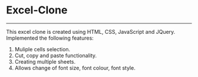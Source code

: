 # Excel-Clone
***
This excel clone is created using HTML, CSS, JavaScript and JQuery.
Implemented the following features:
  1. Muliple cells selection.
  2. Cut, copy and paste functionality.
  3. Creating multiple sheets.
  4. Allows change of font size, font colour, font style.
